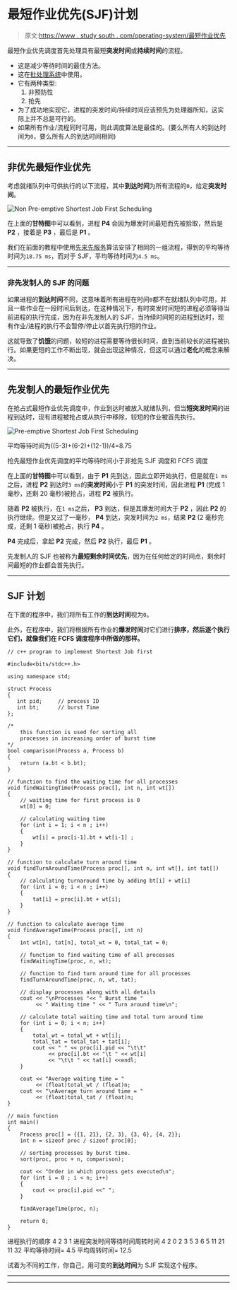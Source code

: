 # 最短作业优先(SJF)计划

> 原文:[https://www . study south . com/operating-system/最短作业优先](https://www.studytonight.com/operating-system/shortest-job-first)

最短作业优先调度首先处理具有最短**突发时间**或**持续时间**的流程。

*   这是减少等待时间的最佳方法。
*   这在[批处理系统](types-of-os)中使用。
*   它有两种类型:
    1.  非预防性
    2.  抢先
*   为了成功地实现它，进程的突发时间/持续时间应该预先为处理器所知，这实际上并不总是可行的。
*   如果所有作业/流程同时可用，则此调度算法是最佳的。(要么所有人的到达时间为`0`，要么所有人的到达时间相同)

* * *

## 非优先最短作业优先

考虑就绪队列中可供执行的以下流程，其中**到达时间**为所有流程的`0`，给定**突发时间**。

![Non Pre-emptive Shortest Job First Scheduling](../Images/c0ac6d7fbe3f52af41d7999fd2d80843.png)

在上面的**甘特图**中可以看到，进程 **P4** 会因为爆发时间最短而先被拾取，然后是 **P2** ，接着是 **P3** ，最后是 **P1** 。

我们在前面的教程中使用[先来先服务](first-come-first-serve)算法安排了相同的一组流程，得到的平均等待时间为`18.75 ms`，而对于 SJF，平均等待时间为`4.5 ms`。

* * *

### 非先发制人的 SJF 的问题

如果进程的**到达时间**不同，这意味着所有进程在时间`0`都不在就绪队列中可用，并且一些作业在一段时间后到达，在这种情况下，有时突发时间短的进程必须等待当前进程的执行完成，因为在非先发制人的 SJF，当持续时间短的进程到达时，现有作业/进程的执行不会暂停/停止以首先执行短的作业。

这就导致了**饥饿**的问题，较短的进程需要等待很长时间，直到当前较长的进程被执行。如果更短的工作不断出现，就会出现这种情况，但这可以通过**老化**的概念来解决。

* * *

## 先发制人的最短作业优先

在抢占式最短作业优先调度中，作业到达时被放入就绪队列，但当**短突发时间**的进程到达时，现有进程被抢占或从执行中移除，较短的作业被首先执行。

![Pre-emptive Shortest Job First Scheduling](../Images/00f0fc94f75a5c59155b58de0068a0b2.png)

平均等待时间为((5-3)+(6-2)+(12-1))/4=8.75

抢先最短作业优先调度的平均等待时间小于非抢先 SJF 调度和 FCFS 调度

在上面的**甘特图**中可以看到，由于 **P1** 先到达，因此立即开始执行，但是就在`1 ms`之后，进程 **P2** 到达时`3 ms`的**突发时间**小于 **P1** 的突发时间，因此进程 **P1** (完成 1 毫秒，还剩 20 毫秒)被抢占，进程 **P2** 被执行。

随着 **P2** 被执行，在`1 ms`之后， **P3** 到达，但是其爆发时间大于 **P2** ，因此 **P2** 的执行继续。但是又过了一毫秒， **P4** 到达，突发时间为`2 ms`，结果 **P2** (2 毫秒完成，还剩 1 毫秒)被抢占，执行 **P4** 。

**P4** 完成后，拿起 **P2** 完成，然后 **P2** 执行，最后 **P1** 。

先发制人的 SJF 也被称为**最短剩余时间优先**，因为在任何给定的时间点，剩余时间最短的作业都会首先执行。

* * *

## SJF 计划

在下面的程序中，我们将所有工作的**到达时间**视为`0`。

此外，在程序中，我们将根据所有作业的**爆发时间**对它们进行**排序，然后逐个执行它们，就像我们在 FCFS 调度程序中所做的那样。**

```
// c++ program to implement Shortest Job first

#include<bits/stdc++.h>

using namespace std;

struct Process
{
   int pid;     // process ID
   int bt;      // burst Time
};

/* 
    this function is used for sorting all
    processes in increasing order of burst time
*/
bool comparison(Process a, Process b)
{
    return (a.bt < b.bt);
}

// function to find the waiting time for all processes
void findWaitingTime(Process proc[], int n, int wt[])
{
    // waiting time for first process is 0
    wt[0] = 0;

    // calculating waiting time
    for (int i = 1; i < n ; i++)
    {
        wt[i] = proc[i-1].bt + wt[i-1] ;
    }
}

// function to calculate turn around time
void findTurnAroundTime(Process proc[], int n, int wt[], int tat[])
{
    // calculating turnaround time by adding bt[i] + wt[i]
    for (int i = 0; i < n ; i++)
    {
        tat[i] = proc[i].bt + wt[i];
    }
}

// function to calculate average time
void findAverageTime(Process proc[], int n)
{
    int wt[n], tat[n], total_wt = 0, total_tat = 0;

    // function to find waiting time of all processes
    findWaitingTime(proc, n, wt);

    // function to find turn around time for all processes
    findTurnAroundTime(proc, n, wt, tat);

    // display processes along with all details
    cout << "\nProcesses "<< " Burst time "
         << " Waiting time " << " Turn around time\n";

    // calculate total waiting time and total turn around time
    for (int i = 0; i < n; i++)
    {
        total_wt = total_wt + wt[i];
        total_tat = total_tat + tat[i];
        cout << " " << proc[i].pid << "\t\t"
             << proc[i].bt << "\t " << wt[i]
             << "\t\t " << tat[i] <<endl;
    }

    cout << "Average waiting time = "
         << (float)total_wt / (float)n;
    cout << "\nAverage turn around time = "
         << (float)total_tat / (float)n;
}

// main function
int main()
{
    Process proc[] = {{1, 21}, {2, 3}, {3, 6}, {4, 2}};
    int n = sizeof proc / sizeof proc[0];

    // sorting processes by burst time.
    sort(proc, proc + n, comparison);

    cout << "Order in which process gets executed\n";
    for (int i = 0 ; i < n; i++)
    {
        cout << proc[i].pid <<" ";
    }

    findAverageTime(proc, n);

    return 0;
}
```

进程执行的顺序 4 2 3 1 进程突发时间等待时间周转时间 4 2 0 2 3 5 3 6 5 11 21 11 32 平均等待时间= 4.5 平均周转时间= 12.5

试着为不同的工作，你自己，用可变的**到达时间**为 SJF 实现这个程序。

* * *

* * *